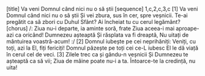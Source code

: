 [title] Va veni Domnul când nici nu o să știi
[sequence] 1,c,2,c,3,c
[1]
Va veni Domnul când nici nu o să știi
Și vei zbura, sus în cer, spre veșnicii.
Te-ai pregătit ca să zbori cu Duhul Sfânt?
Ai încheiat tu cu cerul legământ?
[chorus]
/: Ziua nu-i departe, ia aminte soră, frate
Ziua aceea-i mai aproape-azi ca oricând!
Dumnezeu așteaptă
Și răsplata va fi dreaptă,
Nu uitați de mântuirea voastră-acum! :/
[2]
Domnul iubește pe cei neprihăniți:
Veniți, cu toți, azi la El, fiți fericiți!
Domnul păzește pe toți cei ce-L iubesc
El le dă viață în cerul cel de veci.
[3]
Zilele trec ca și gându-n veșnicii
Și Dumnezeu te așteaptă ca să vii;
Ziua de mâine poate nu-i a ta.
Întoarce-te la credință, nu uita!

